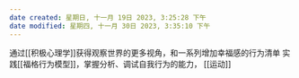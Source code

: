 ```yaml
---
date created: 星期日, 十一月 19日 2023, 3:25:28 下午
date modified: 星期四, 十一月 30日 2023, 3:35:10 下午
---
```

通过[[积极心理学]]获得观察世界的更多视角，和一系列增加幸福感的行为清单
实践[[福格行为模型]]，掌握分析、调试自我行为的能力，
[[运动]]
